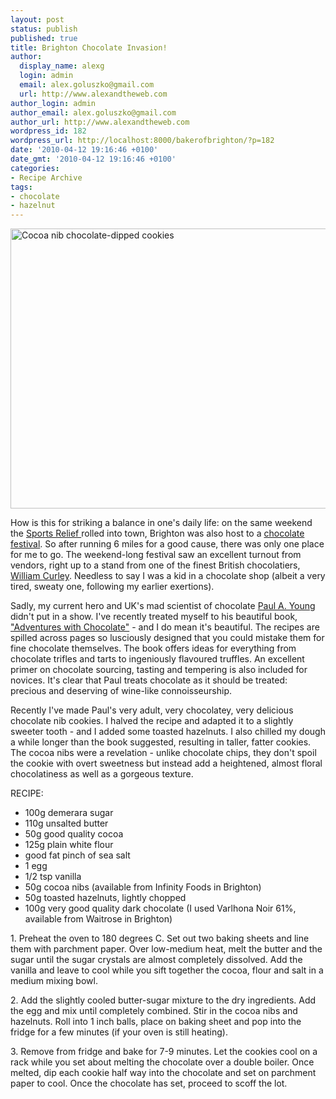 ```yaml
---
layout: post
status: publish
published: true
title: Brighton Chocolate Invasion!
author:
  display_name: alexg
  login: admin
  email: alex.goluszko@gmail.com
  url: http://www.alexandtheweb.com
author_login: admin
author_email: alex.goluszko@gmail.com
author_url: http://www.alexandtheweb.com
wordpress_id: 182
wordpress_url: http://localhost:8000/bakerofbrighton/?p=182
date: '2010-04-12 19:16:46 +0100'
date_gmt: '2010-04-12 19:16:46 +0100'
categories:
- Recipe Archive
tags:
- chocolate
- hazelnut
---
```

<p><a href="http://localhost:8000/bakerofbrighton/wp-content/uploads/2010/04/IMG_2345-copy.jpg"><img class="alignnone size-medium wp-image-186" title="Cocoa nib chocolate-dipped cookies" src="http://localhost:8000/bakerofbrighton/wp-content/uploads/2010/04/IMG_2345-copy-620x448.jpg" alt="Cocoa nib chocolate-dipped cookies" width="620" height="448" /></a></p>
<p>How is this for striking a balance in one's daily life: on the same weekend the <a href="http://www.sportrelief.com/the-mile/brighton-hove-mile">Sports Relief </a>rolled into town, Brighton was also host to a <a href="http://www.festivalchocolate.co.uk/index-brighton.html">chocolate festival</a>. So after running 6 miles for a good cause, there was only one place for me to go. The weekend-long festival saw an excellent turnout from vendors, right up to a stand from one of the finest British chocolatiers, <a href="http://www.williamcurley.co.uk/engine/shop/index.html">William Curley</a>. Needless to say I was a kid in a chocolate shop (albeit a very tired, sweaty one, following my earlier exertions).</p>
<p>Sadly, my current hero and UK's mad scientist of chocolate <a href="http://www.paulayoung.co.uk/">Paul A. Young</a> didn't put in a show. I've recently treated myself to his beautiful book, <a href="http://www.amazon.co.uk/Adventures-Chocolate-80-sensational-recipes/dp/1856268292">"Adventures with Chocolate"</a> - and I do mean it's beautiful. The recipes are spilled across pages so lusciously designed that you could mistake them for fine chocolate themselves. The book offers ideas for everything from chocolate trifles and tarts to ingeniously flavoured truffles. An excellent primer on chocolate sourcing, tasting and tempering is also included for novices. It's clear that Paul treats chocolate as it should be treated: precious and deserving of wine-like connoisseurship.</p>
<p>Recently I've made Paul's very adult, very chocolatey, very delicious chocolate nib cookies. I halved the recipe and adapted it to a slightly sweeter tooth - and I added some toasted hazelnuts. I also chilled my dough a while longer than the book suggested, resulting in taller, fatter cookies. The cocoa nibs were a revelation - unlike chocolate chips, they don't spoil the cookie with overt sweetness but instead add a heightened, almost floral chocolatiness as well as a gorgeous texture.</p>
<p>RECIPE:</p>
<ul>
<li>100g demerara sugar</li>
<li>110g unsalted butter</li>
<li>50g good quality cocoa</li>
<li>125g plain white flour</li>
<li>good fat pinch of sea salt</li>
<li>1 egg</li>
<li>1/2 tsp vanilla</li>
<li>50g cocoa nibs (available from Infinity Foods in Brighton)</li>
<li>50g toasted hazelnuts, lightly chopped</li>
<li>100g very good quality dark chocolate (I used Varlhona Noir 61%, available from Waitrose in Brighton)</li>
</ul>
<p>1. Preheat the oven to 180 degrees C. Set out two baking sheets and line them with parchment paper. Over low-medium heat, melt the butter and the sugar until the sugar crystals are almost completely dissolved. Add the vanilla and leave to cool while you sift together the cocoa, flour and salt in a medium mixing bowl.</p>
<p>2. Add the slightly cooled butter-sugar mixture to the dry ingredients. Add the egg and mix until completely combined. Stir in the cocoa nibs and hazelnuts. Roll into 1 inch balls, place on baking sheet and pop into the fridge for a few minutes (if your oven is still heating).</p>
<p>3. Remove from fridge and bake for 7-9 minutes. Let the cookies cool on a rack while you set about melting the chocolate over a double boiler. Once melted, dip each cookie half way into the chocolate and set on parchment paper to cool. Once the chocolate has set, proceed to scoff the lot.</p>

